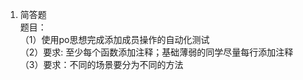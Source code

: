 1. 简答题<br>
题目：<br>
（1）使用po思想完成添加成员操作的自动化测试<br>
（2）要求: 至少每个函数添加注释；基础薄弱的同学尽量每行添加注释<br>
（3）要求：不同的场景要分为不同的方法